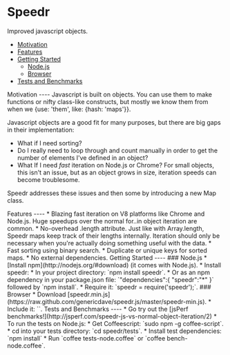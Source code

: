 Speedr
====
Improved javascript objects.

* [Motivation](#a)
* [Features](#b)
* [Getting Started](#c)
	* [Node.js](#c1)
	* [Browser](#c2)
* [Tests and Benchmarks](#d)

<a name='a' />
Motivation
----
Javascript is built on objects.  You can use them to make functions or nifty class-like constructs, but mostly we know them from when we {use: 'them', like: {hash: 'maps'}}.

Javascript objects are a good fit for many purposes, but there are big gaps in their implementation:

* What if I need sorting?
* Do I really need to loop through and count manually in order to get the number of elements I've defined in an object?
* What If I need *fast* iteration on Node.js or Chrome?  For small objects, this isn't an issue, but as an object grows in size, iteration speeds can become troublesome.

Speedr addresses these issues and then some by introducing a new Map class.  

<a name='b' />
Features
----
* Blazing fast iteration on V8 platforms like Chrome and Node.js.  Huge speedups over the normal for..in object iteration are common.
* No-overhead .length attribute.  Just like with Array.length, Speedr maps keep track of their lengths internally.  Iteration should only be necessary when you're actually doing something useful with the data.
* Fast sorting using binary search.
* Duplicate or unique keys for sorted maps.
* No external dependencies.

<a name='c' />
Getting Started
----
<a name='c1' />
### Node.js
* [Install npm](http://nodejs.org/#download) (it comes with Node.js).
* Install speedr:
	* In your project directory: `npm install speedr`.
	* Or as an npm dependency in your package.json file: `"dependencies":{ "speedr":"*" }` followed by `npm install`.
* Require it: `speedr = require('speedr');`.

<a name='c2' />
### Browser
* Download [speedr.min.js](https://raw.github.com/genericdave/speedr.js/master/speedr-min.js).
* Include it: `<script src='lib/jquery.js'></script>`.

<a name='d' />
Tests and Benchmarks
----
* Go try out the [jsPerf benchmarks!](http://jsperf.com/speedr-js-vs-normal-object-iteration/2)
* To run the tests on Node.js:
	* Get Coffeescript: `sudo npm -g coffee-script`.
	* cd into your tests directory: `cd speedr/tests`.
	* Install test dependencies: `npm install`
	* Run `coffee tests-node.coffee` or `coffee bench-node.coffee`.